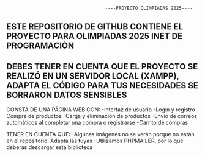                                         ----PROYECTO OLIMPIADAS 2025----
ESTE REPOSITORIO DE GITHUB CONTIENE EL PROYECTO PARA OLIMPIADAS 2025 INET DE PROGRAMACIÓN
-----------------------------------------------------------------------------------------
DEBES TENER EN CUENTA QUE EL PROYECTO SE REALIZÓ EN UN SERVIDOR LOCAL (XAMPP), ADAPTA EL CÓDIGO PARA TUS NECESIDADES
                                  SE BORRARON DATOS SENSIBLES
--------------------------------------------------------------------------------------------------------------------

CONSTA DE UNA PÁGINA WEB CON:
-Interfaz de usuario
-Login y registro
-Compra de productos
-Carga y eliminación de productos
-Envío de correos automáticos al completar una compra o registrarse
-Carrito de compras

TENER EN CUENTA QUE:
-Algunas imágenes no se verán porque no están en el repositorio. Adapta las tuyas 
-Utilizamos PHPMAILER, por lo que deberas descargar esta biblioteca

